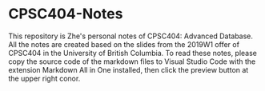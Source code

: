 # CPSC404-Notes
This repository is Zhe's personal notes of CPSC404: Advanced Database. All the notes are created based on the slides from the 2019W1 offer of CPSC404 in the University of British Columbia. To read these notes, please copy the source code of the markdown files to Visual Studio Code with the extension Markdown All in One installed, then click the preview button at the upper right conor.
